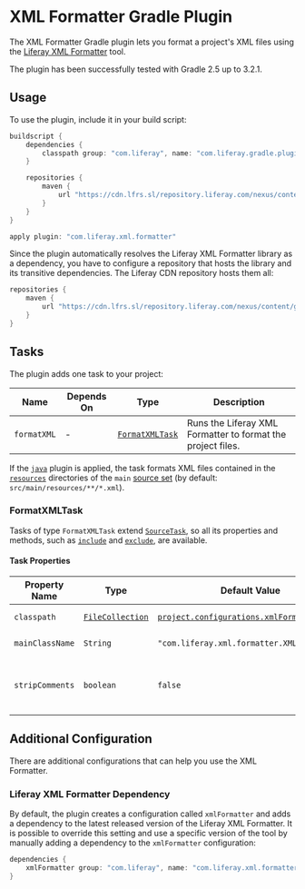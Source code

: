 # XML Formatter Gradle Plugin

The XML Formatter Gradle plugin lets you format a project's XML files using the
[Liferay XML Formatter](https://github.com/liferay/liferay-portal/tree/master/modules/util/xml-formatter)
tool.

The plugin has been successfully tested with Gradle 2.5 up to 3.2.1.

## Usage

To use the plugin, include it in your build script:

```gradle
buildscript {
    dependencies {
        classpath group: "com.liferay", name: "com.liferay.gradle.plugins.xml.formatter", version: "1.0.6"
    }

    repositories {
        maven {
            url "https://cdn.lfrs.sl/repository.liferay.com/nexus/content/groups/public"
        }
    }
}

apply plugin: "com.liferay.xml.formatter"
```

Since the plugin automatically resolves the Liferay XML Formatter library as a
dependency, you have to configure a repository that hosts the library and its
transitive dependencies. The Liferay CDN repository hosts them all:

```gradle
repositories {
    maven {
        url "https://cdn.lfrs.sl/repository.liferay.com/nexus/content/groups/public"
    }
}
```

## Tasks

The plugin adds one task to your project:

Name | Depends On | Type | Description
---- | ---------- | ---- | -----------
`formatXML` | \- | [`FormatXMLTask`](#formatxmltask) | Runs the Liferay XML Formatter to format the project files.

If the [`java`](https://docs.gradle.org/current/userguide/java_plugin.html)
plugin is applied, the task formats XML files contained in the [`resources`](https://docs.gradle.org/current/dsl/org.gradle.api.tasks.SourceSet.html#org.gradle.api.tasks.SourceSet:resources)
directories of the `main` [source set](https://docs.gradle.org/current/userguide/java_plugin.html#N1503E)
(by default: `src/main/resources/**/*.xml`).

### FormatXMLTask

Tasks of type `FormatXMLTask` extend [`SourceTask`](https://docs.gradle.org/current/dsl/org.gradle.api.tasks.SourceTask.html),
so all its properties and methods, such as [`include`](https://docs.gradle.org/current/dsl/org.gradle.api.tasks.SourceTask.html#org.gradle.api.tasks.SourceTask:include(java.lang.Iterable))
and [`exclude`](https://docs.gradle.org/current/dsl/org.gradle.api.tasks.SourceTask.html#org.gradle.api.tasks.SourceTask:exclude(java.lang.Iterable)),
are available.

#### Task Properties

Property Name | Type | Default Value | Description
------------- | ---- | ------------- | -----------
`classpath` | [`FileCollection`](https://docs.gradle.org/current/javadoc/org/gradle/api/file/FileCollection.html) | [`project.configurations.xmlFormatter`](#liferay-xml-formatter-dependency) | The classpath for executing the main class.
`mainClassName` | `String` | `"com.liferay.xml.formatter.XMLFormatter"` | The fully qualified name of the XML Formatter Main class.
`stripComments` | `boolean` | `false` | Whether to remove all the comments from the XML files. It sets the `xml.formatter.strip.comments` argument.

## Additional Configuration

There are additional configurations that can help you use the XML Formatter.

### Liferay XML Formatter Dependency

By default, the plugin creates a configuration called `xmlFormatter` and adds
a dependency to the latest released version of the Liferay XML Formatter. It is
possible to override this setting and use a specific version of the tool by
manually adding a dependency to the `xmlFormatter` configuration:

```gradle
dependencies {
    xmlFormatter group: "com.liferay", name: "com.liferay.xml.formatter", version: "1.0.1"
}
```